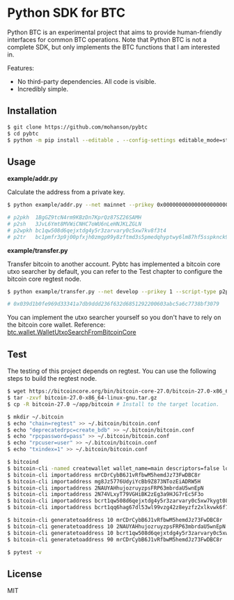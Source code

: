 # Python SDK for BTC

Python BTC is an experimental project that aims to provide human-friendly interfaces for common BTC operations. Note that Python BTC is not a complete SDK, but only implements the BTC functions that I am interested in.

Features:

- No third-party dependencies. All code is visible.
- Incredibly simple.

## Installation

```sh
$ git clone https://github.com/mohanson/pybtc
$ cd pybtc
$ python -m pip install --editable . --config-settings editable_mode=strict
```

## Usage

**example/addr.py**

Calculate the address from a private key.

```sh
$ python example/addr.py --net mainnet --prikey 0x0000000000000000000000000000000000000000000000000000000000000001

# p2pkh  1BgGZ9tcN4rm9KBzDn7KprQz87SZ26SAMH
# p2sh   3JvL6Ymt8MVWiCNHC7oWU6nLeHNJKLZGLN
# p2wpkh bc1qw508d6qejxtdg4y5r3zarvary0c5xw7kv8f3t4
# p2tr   bc1pmfr3p9j00pfxjh0zmgp99y8zftmd3s5pmedqhyptwy6lm87hf5sspknck9
```

**example/transfer.py**

Transfer bitcoin to another account. Pybtc has implemented a bitcoin core utxo searcher by default, you can refer to the Test chapter to configure the bitcoin core regtest node.

```sh
$ python example/transfer.py --net develop --prikey 1 --script-type p2pkh --to mg8Jz5776UdyiYcBb9Z873NTozEiADRW5H --value 0.1

# 0x039d1b0fe969d33341a7db9ddd236f632d6851292200603abc5a6c7738bf3079
```

You can implement the utxo searcher yourself so you don't have to rely on the bitcoin core wallet. Reference: [btc.wallet.WalletUtxoSearchFromBitcoinCore](btc/wallet.py)

## Test

The testing of this project depends on regtest. You can use the following steps to build the regtest node.

```sh
$ wget https://bitcoincore.org/bin/bitcoin-core-27.0/bitcoin-27.0-x86_64-linux-gnu.tar.gz
$ tar -zxvf bitcoin-27.0-x86_64-linux-gnu.tar.gz
$ cp -R bitcoin-27.0 ~/app/bitcoin # Install to the target location.

$ mkdir ~/.bitcoin
$ echo "chain=regtest" >> ~/.bitcoin/bitcoin.conf
$ echo "deprecatedrpc=create_bdb" >> ~/.bitcoin/bitcoin.conf
$ echo "rpcpassword=pass" >> ~/.bitcoin/bitcoin.conf
$ echo "rpcuser=user" >> ~/.bitcoin/bitcoin.conf
$ echo "txindex=1" >> ~/.bitcoin/bitcoin.conf

$ bitcoind
$ bitcoin-cli -named createwallet wallet_name=main descriptors=false load_on_startup=true
$ bitcoin-cli importaddress mrCDrCybB6J1vRfbwM5hemdJz73FwDBC8r
$ bitcoin-cli importaddress mg8Jz5776UdyiYcBb9Z873NTozEiADRW5H
$ bitcoin-cli importaddress 2NAUYAHhujozruyzpsFRP63mbrdaU5wnEpN
$ bitcoin-cli importaddress 2N74VLxyT79VGHiBK2zEg3a9HJG7rEc5F3o
$ bitcoin-cli importaddress bcrt1qw508d6qejxtdg4y5r3zarvary0c5xw7kygt080
$ bitcoin-cli importaddress bcrt1qq6hag67dl53wl99vzg42z8eyzfz2xlkvwk6f7m

$ bitcoin-cli generatetoaddress 10 mrCDrCybB6J1vRfbwM5hemdJz73FwDBC8r
$ bitcoin-cli generatetoaddress 10 2NAUYAHhujozruyzpsFRP63mbrdaU5wnEpN
$ bitcoin-cli generatetoaddress 10 bcrt1qw508d6qejxtdg4y5r3zarvary0c5xw7kygt080
$ bitcoin-cli generatetoaddress 90 mrCDrCybB6J1vRfbwM5hemdJz73FwDBC8r

$ pytest -v
```

## License

MIT
